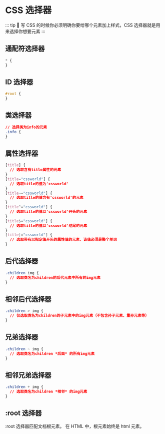 # CSS 选择器

::: tip
:tada: 写 CSS 的时候你必须明确你要给哪个元素加上样式，CSS 选择器就是用来选择你想要元素
:::

## 通配符选择器

```css
* {
}
```

## ID 选择器

```css
#root {
}
```

## 类选择器

```css
// 选择类为info的元素
.info {
}
```

## 属性选择器

```css
[title] {
  // 选取含有title属性的元素
}
[title="cssworld"] {
  // 选取title的值为'cssworld'
}
[title~="cssworld"] {
  // 选取title的值含有'cssworld'的元素
}
[title^="cssworld"] {
  // 选取title的值以'cssworld'开头的元素
}
[title$="cssworld"] {
  // 选取title的值以'cssworld'结尾的元素
}
[title|="cssworld"] {
  // 选取带有以指定值开头的属性值的元素，该值必须是整个单词
}
```

## 后代选择器

```css
.children img {
  // 选取类名为children的后代元素中所有的img元素
}
```

## 相邻后代选择器

```css
.children > img {
  // 仅选取类名为children的子元素中的img元素（不包含孙子元素、重孙元素等）
}
```

## 兄弟选择器

```css
.children ~ img {
  // 选取类名为children *后面* 的所有img元素
}
```

## 相邻兄弟选择器

```css
.children + img {
  // 选取类名为children *相邻* 的img元素
}
```

## :root 选择器

:root 选择器匹配文档根元素。
在 HTML 中，根元素始终是 html 元素。
